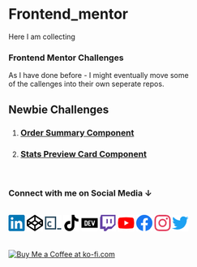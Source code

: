 <h1>Frontend_mentor</h2>
<p> Here I am collecting </p>
<h3>Frontend Mentor Challenges</h3>
<p>As I have done before - I might eventually move some <br>
  of the callenges into their own seperate repos.</p>
  
<h2>Newbie Challenges</h2>
<ol>
<li><h3><a href="https://esteecodes.github.io/HTML-CSS-JS-Coursera/module2-solution/" target="_blank">Order Summary Component</a></h3></li>
<li><h3><a href="https://esteecodes.github.io/HTML-CSS-JS-Coursera/module2-solution/" target="_blank">Stats Preview Card Component</a></h3></li>
</ol>
<br>
<h3>Connect with me on Social Media ↓</h3>
<br/>
<a href="https://www.linkedin.com/in/esteecodes/" target="_blank"><img src="https://github.com/esteecodes/icons/blob/main/icomoon/PNG/linkedin.png?raw=true"></a>
<a href="https://codepen.io/esteecodes" target="_blank"><img src="https://github.com/esteecodes/icons/blob/main/icomoon/PNG/codepen.png?raw=true"></a>
<a href="https://www.codecademy.com/profiles/esteecodes" target="_blank"><img src="https://github.com/esteecodes/icons/blob/main/icomoon/PNG/codecademy.png?raw=true"></a>
<a href="https://www.tiktok.com/@esteecodes" target="_blank"><img src="https://github.com/esteecodes/icons/blob/main/icomoon/PNG/tiktok.png?raw=true"></a>
<a href="https://dev.to/esteecodes" target="_blank"><img src="https://github.com/esteecodes/icons/blob/main/icomoon/PNG/dev-dot-to.png?raw=true"></a>
<a href="https://www.twitch.tv/esteecodes" target="_blanc"><img src="https://github.com/esteecodes/icons/blob/main/icomoon/PNG/twitch.png?raw=true"></a>
<a href="https://www.youtube.com/c/EsteeCodes" target="_blank"><img src="https://github.com/esteecodes/icons/blob/main/icomoon/PNG/youtube.png?raw=true"></a>
<a href="https://www.facebook.com/esteecodes" target="_blank"><img src="https://github.com/esteecodes/icons/blob/main/icomoon/PNG/facebook.png?raw=true"></a>
<a href="https://www.instagram.com/esteecodes/" target="_blank"><img src="https://github.com/esteecodes/icons/blob/main/icomoon/PNG/instagram.png?raw=true"></a>
<a href="https://twitter.com/esteecodes" target="_blank"><img src="https://github.com/esteecodes/icons/blob/main/icomoon/PNG/twitter.png?raw=true"></a>
<br><br><br>
<a href='https://ko-fi.com/esteecodes' target='_blank'><img height='36' style='border:0px;height:36px;' src='https://cdn.ko-fi.com/cdn/kofi2.png?v=3' border='0' alt='Buy Me a Coffee at ko-fi.com' /></a>



